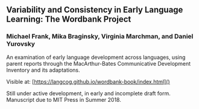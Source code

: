 ## Variability and Consistency in Early Language Learning: The Wordbank Project
### Michael Frank, Mika Braginsky, Virginia Marchman, and Daniel Yurovsky

An examination of early language development across languages, using parent reports through the MacArthur-Bates Communicative Development Inventory and its adaptations. 

Visible at: [https://langcog.github.io/wordbank-book/index.html]()

Still under active development, in early and incomplete draft form. Manuscript due to MIT Press in Summer 2018.
